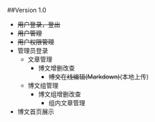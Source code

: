 ##Version 1.0
- ~~用户登录，登出~~
- ~~用户管理~~
- ~~用户权限管理~~
- 管理员登录
    - 文章管理
        - 博文增删改查
            - ~~博文在线编辑(Markdown)~~(本地上传)
    - 博文组管理
        - 博文组增删改查
            - 组内文章管理
- 博文首页展示
